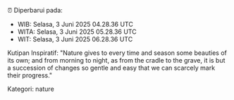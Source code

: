 ⏰ Diperbarui pada:
- WIB: Selasa, 3 Juni 2025 04.28.36 UTC
- WITA: Selasa, 3 Juni 2025 05.28.36 UTC
- WIT: Selasa, 3 Juni 2025 06.28.36 UTC

Kutipan Inspiratif:
"Nature gives to every time and season some beauties of its own; and from morning to night, as from the cradle to the grave, it is but a succession of changes so gentle and easy that we can scarcely mark their progress."


Kategori: nature

